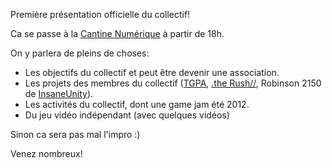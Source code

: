 Première présentation officielle du collectif!

Ca se passe à la [Cantine Numérique](http://www.lacantine-rennes.net/) à partir de 18h.

On y parlera de pleins de choses:

- Les objectifs du collectif et peut être devenir une association.
- Les projets des membres du collectif ([TGPA](http://www.thegreatpaperadventure.com/), [.the Rush//](http://blogs.wefrag.com/skaven/2012/06/09/the-rush-3eme-environement-evolution-en-un-an/), Robinson 2150 de [InsaneUnity](http://www.insaneunity.com)).
- Les activités du collectif, dont une game jam été 2012.
- Du jeu vidéo indépendant (avec quelques vidéos)

Sinon ca sera pas mal l'impro :)

Venez nombreux!
